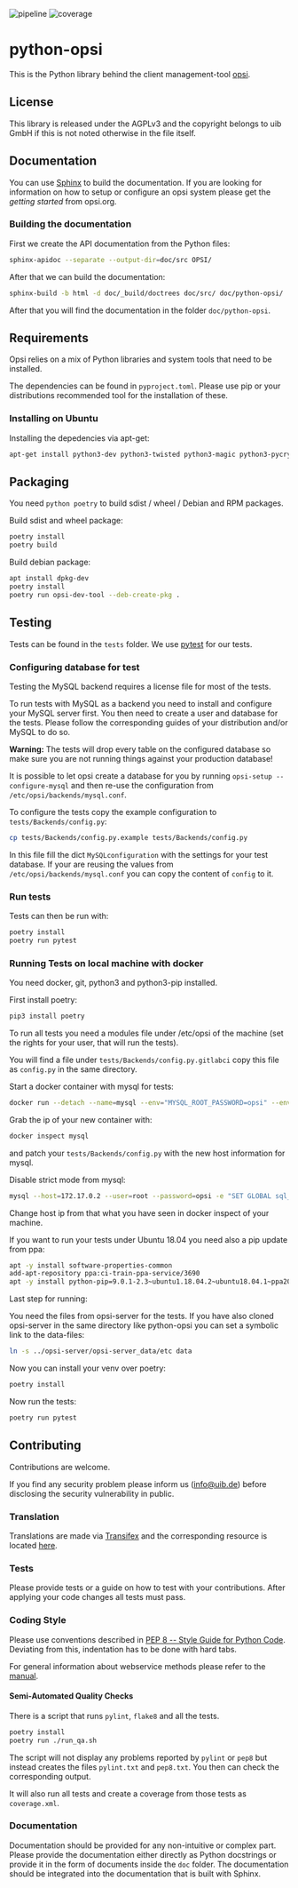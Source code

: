 ![pipeline](https://gitlab.uib.gmbh/uib/python-opsi/badges/v4.2/pipeline.svg)
![coverage](https://gitlab.uib.gmbh/uib/python-opsi/badges/v4.2/coverage.svg)

# python-opsi
This is the Python library behind the client management-tool [opsi](http://www.opsi.org/).


## License
This library is released under the AGPLv3 and the copyright belongs to
uib GmbH if this is not noted otherwise in the file itself.


## Documentation
You can use [Sphinx](http://sphinx-doc.org/) to build the documentation.
If you are looking for information on how to setup or configure an opsi
system please get the _getting started_ from opsi.org.

### Building the documentation
First we create the API documentation from the Python files:

```bash
sphinx-apidoc --separate --output-dir=doc/src OPSI/
```

After that we can build the documentation:

```bash
sphinx-build -b html -d doc/_build/doctrees doc/src/ doc/python-opsi/
```

After that you will find the documentation in the folder `doc/python-opsi`.


## Requirements
Opsi relies on a mix of Python libraries and system tools that need to
be installed.

The dependencies can be found in `pyproject.toml`.
Please use pip or your distributions recommended tool for the installation of
these.


### Installing on Ubuntu
Installing the depedencies via apt-get:

```bash
apt-get install python3-dev python3-twisted python3-magic python3-pycryptodome python3-newt python3-pampy python3-openssl python3-mysqldb python3-sqlalchemy iproute2 lshw librsync2
```


## Packaging
You need `python poetry` to build sdist / wheel / Debian and RPM packages.

Build sdist and wheel package:

```bash
poetry install
poetry build
```

Build debian package:

```bash
apt install dpkg-dev
poetry install
poetry run opsi-dev-tool --deb-create-pkg .
```

## Testing
Tests can be found in the `tests` folder. We use [pytest](http://pytest.org/) for our tests.


### Configuring database for test
Testing the MySQL backend requires a license file for most of the tests.

To run tests with MySQL as a backend you need to install and configure
your MySQL server first.
You then need to create a user and database for the tests.
Please follow the corresponding guides of your distribution and/or MySQL
to do so.

**Warning:** The tests will drop every table on the configured database
so make sure you are not running things against your production database!

It is possible to let opsi create a database for you by running `opsi-setup --configure-mysql` and then re-use the configuration from `/etc/opsi/backends/mysql.conf`.

To configure the tests copy the example configuration to `tests/Backends/config.py`:

```bash
cp tests/Backends/config.py.example tests/Backends/config.py
```

In this file fill the dict `MySQLconfiguration` with the settings for your test database.
If your are reusing the values from `/etc/opsi/backends/mysql.conf` you can copy the content of `config` to it.


### Run tests
Tests can then be run with:

```bash
poetry install
poetry run pytest
```

### Running Tests on local machine with docker
You need docker, git, python3 and python3-pip installed.

First install poetry:

```bash
pip3 install poetry
```

To run all tests you need a modules file under /etc/opsi of the machine (set the rights for your user, that will run the tests).

You will find a file under `tests/Backends/config.py.gitlabci` copy this file as `config.py` in the same directory.

Start a docker container with mysql for tests:

```bash
docker run --detach --name=mysql --env="MYSQL_ROOT_PASSWORD=opsi" --env="MYSQL_DATABASE=opsi" mysql:latest
```

Grab the ip of your new container with:

```bash
docker inspect mysql
```

and patch your `tests/Backends/config.py` with the new host information for mysql.

Disable strict mode from mysql:

```bash
mysql --host=172.17.0.2 --user=root --password=opsi -e "SET GLOBAL sql_mode = 'NO_ENGINE_SUBSTITUTION';"
```

Change host ip from that what you have seen in docker inspect of your machine.

If you want to run your tests under Ubuntu 18.04 you need also a pip update from ppa:

```bash
apt -y install software-properties-common
add-apt-repository ppa:ci-train-ppa-service/3690
apt -y install python-pip=9.0.1-2.3~ubuntu1.18.04.2~ubuntu18.04.1~ppa202002141134
```

Last step for running:

You need the files from opsi-server for the tests. If you have also cloned opsi-server in the same directory like python-opsi you can set a symbolic link to the data-files:

```bash
ln -s ../opsi-server/opsi-server_data/etc data
```

Now you can install your venv over poetry:

```bash
poetry install
```

Now run the tests:

```bash
poetry run pytest
```

## Contributing
Contributions are welcome.

If you find any security problem please inform us (info@uib.de) before disclosing the security vulnerability in public.


### Translation
Translations are made via [Transifex](https://www.transifex.com/opsi-org/opsiorg/) and the corresponding resource is located [here](https://www.transifex.com/opsi-org/opsiorg/python-opsi/).


### Tests
Please provide tests or a guide on how to test with your contributions.
After applying your code changes all tests must pass.


### Coding Style
Please use conventions described in [PEP 8 -- Style Guide for Python Code](https://www.python.org/dev/peps/pep-0008/).
Deviating from this, indentation has to be done with hard tabs.

For general information about webservice methods please refer to the [manual](http://download.uib.de/opsi4.0/doc/html/en/opsi-manual/opsi-manual.html#opsi-manual-api-datastructure-opsi).


#### Semi-Automated Quality Checks
There is a script that runs `pylint`, `flake8` and all the tests.

```bash
poetry install
poetry run ./run_qa.sh
```

The script will not display any problems reported by `pylint` or
`pep8` but instead creates the files `pylint.txt` and `pep8.txt`.
You then can check the corresponding output.

It will also run all tests and create a coverage from those tests as
`coverage.xml`.


### Documentation
Documentation should be provided for any non-intuitive or complex part.
Please provide the documentation either directly as Python docstrings or
provide it in the form of documents inside the `doc` folder.
The documentation should be integrated into the documentation that is
built with Sphinx.
